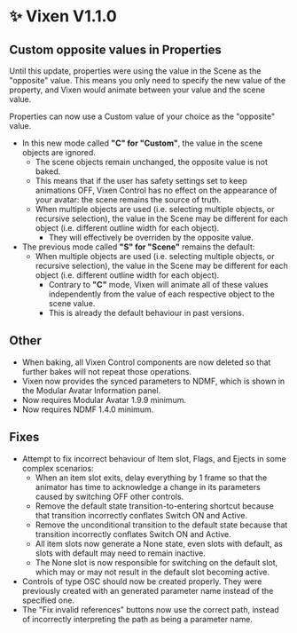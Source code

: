 ﻿# ✨ Vixen V1.1.0

## Custom opposite values in Properties

Until this update, properties were using the value in the Scene as the "opposite" value.
This means you only need to specify the new value of the property, and Vixen would animate between your value and the scene value.

Properties can now use a Custom value of your choice as the "opposite" value.
- In this new mode called **"C" for "Custom"**, the value in the scene objects are ignored.
  - The scene objects remain unchanged, the opposite value is not baked.
  - This means that if the user has safety settings set to keep animations OFF, Vixen Control has no effect on the appearance of your avatar: the scene remains the source of truth.
  - When multiple objects are used (i.e. selecting multiple objects, or recursive selection), the value in the Scene may be different for each object (i.e. different outline width for each object).
    - They will effectively be overriden by the opposite value.
- The previous mode called **"S" for "Scene"** remains the default:
  - When multiple objects are used (i.e. selecting multiple objects, or recursive selection), the value in the Scene may be different for each object (i.e. different outline width for each object).
    - Contrary to **"C"** mode, Vixen will animate all of these values independently from the value of each respective object to the scene value.
    - This is already the default behaviour in past versions.

## Other

- When baking, all Vixen Control components are now deleted so that further bakes will not repeat those operations.
- Vixen now provides the synced parameters to NDMF, which is shown in the Modular Avatar Information panel.
- Now requires Modular Avatar 1.9.9 minimum.
- Now requires NDMF 1.4.0 minimum.

## Fixes

- Attempt to fix incorrect behaviour of Item slot, Flags, and Ejects in some complex scenarios:
  - When an item slot exits, delay everything by 1 frame so that the animator has time to acknowledge a change in its parameters caused by switching OFF other controls.
  - Remove the default state transition-to-entering shortcut because that transition incorrectly conflates Switch ON and Active.
  - Remove the unconditional transition to the default state because that transition incorrectly conflates Switch ON and Active.
  - All item slots now generate a None state, even slots with default, as slots with default may need to remain inactive.
  - The None slot is now responsible for switching on the default slot, which may or may not result in the default slot becoming active.
- Controls of type OSC should now be created properly. They were previously created with an generated parameter name instead of the specified one.
- The "Fix invalid references" buttons now use the correct path, instead of incorrectly interpreting the path as being a parameter name.
